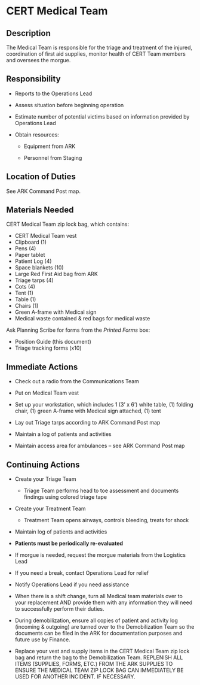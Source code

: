 # CERT Medical Team

## Description

The Medical Team is responsible for the triage and treatment of the injured, coordination of first aid supplies, monitor health of CERT Team members and oversees the morgue.

## Responsibility

* Reports to the Operations Lead

* Assess situation before beginning operation

* Estimate number of potential victims based on information provided by Operations Lead

* Obtain resources:

  * Equipment from ARK

  * Personnel from Staging

## Location of Duties

See ARK Command Post map.

## Materials Needed

CERT Medical Team zip lock bag, which contains:

* CERT Medical Team vest
* Clipboard \(1\)
* Pens \(4\)
* Paper tablet
* Patient Log \(4\)
* Space blankets \(10\)
* Large Red First Aid bag from ARK
* Triage tarps \(4\)
* Cots \(4\)
* Tent \(1\)
* Table \(1\)
* Chairs \(1\)
* Green A-frame with Medical sign
* Medical waste contained & red bags for medical waste

Ask Planning Scribe for forms from the *Printed Forms* box:

* Position Guide (this document)
* Triage tracking forms (x10)

## Immediate Actions

* Check out a radio from the Communications Team

* Put on Medical Team vest

* Set up your workstation, which includes 1 \(3’ x 6’\) white table, \(1\) folding chair, \(1\) green A-frame with Medical sign attached, \(1\) tent

* Lay out Triage tarps according to ARK Command Post map

* Maintain a log of patients and activities

* Maintain access area for ambulances – see ARK Command Post map

## Continuing Actions

* Create your Triage Team

  * Triage Team performs head to toe assessment and documents findings using colored triage tape

* Create your Treatment Team

  * Treatment Team opens airways, controls bleeding, treats for shock

* Maintain log of patients and activities

* **Patients must be periodically re-evaluated**

* If morgue is needed, request the morgue materials from the Logistics Lead

* If you need a break, contact Operations Lead for relief

* Notify Operations Lead if you need assistance

* When there is a shift change, turn all Medical team materials over to your replacement AND provide them with any information they will need to successfully perform their duties.

* During demobilization, ensure all copies of patient and activity log \(incoming & outgoing\) are turned over to the Demobilization Team so the documents can be filed in the ARK for documentation purposes and future use by Finance.

* Replace your vest and supply items in the CERT Medical Team zip lock bag and return the bag to the Demobilization Team. REPLENISH ALL ITEMS \(SUPPLIES, FORMS, ETC.\) FROM THE ARK SUPPLIES TO ENSURE THE MEDICAL TEAM ZIP LOCK BAG CAN IMMEDIATELY BE USED FOR ANOTHER INCIDENT. IF NECESSARY.



